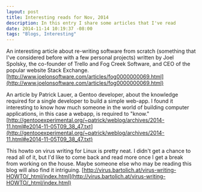 ```yaml
---
layout: post
title: Interesting reads for Nov, 2014
description: In this entry I share some articles that I've read
date: 2014-11-14 10:19:37 -08:00
tags: "Blogs, Interesting"
---
```



An interesting article about re-writing software from scratch (something that I've considered before with a few personal projects) written by Joel Spolsky, the co-founder of Trello and Fog Creek Software, and CEO of the popular website Stack Exchange.
[http://www.joelonsoftware.com/articles/fog0000000069.html](http://www.joelonsoftware.com/articles/fog0000000069.html)

An article by Patrick Lauer, a Gentoo developer, about the knowledge required for a single developer to build a simple web-app. I found it interesting to know how much someone in the world of building computer applications, in this case a webapp, is required to "know."
[http://gentooexperimental.org/~patrick/weblog/archives/2014-11.html#e2014-11-05T09_38_47.txt](http://gentooexperimental.org/~patrick/weblog/archives/2014-11.html#e2014-11-05T09_38_47.txt)

This howto on virus writing for Linux is pretty neat. I didn't get a chance to read all of it, but I'd like to come back and read more once I get a break from working on the house. Maybe someone else who may be reading this blog will also find it intriguing.
[http://virus.bartolich.at/virus-writing-HOWTO/_html/index.html](http://virus.bartolich.at/virus-writing-HOWTO/_html/index.html)